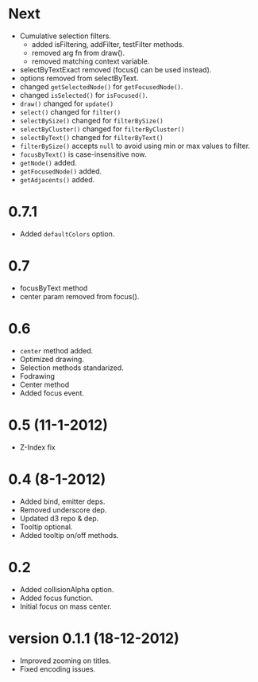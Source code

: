 # Next
* Cumulative selection filters.
    * added isFiltering, addFilter, testFilter methods.
    * removed arg fn from draw().
    * removed matching context variable.
* selectByTextExact removed (focus() can be used instead).
* options removed from selectByText.
* changed `getSelectedNode()` for `getFocusedNode()`.
* changed `isSelected()` for `isFocused()`.
* `draw()` changed for `update()`
* `select()` changed for `filter()`
* `selectBySize()` changed for `filterBySize()`
* `selectByCluster()` changed for `filterByCluster()`
* `selectByText()` changed for `filterByText()`
* `filterBySize()` accepts `null` to avoid using min or max values to filter.
* `focusByText()` is case-insensitive now.
* `getNode()` added.
* `getFocusedNode()` added.
* `getAdjacents()` added.

# 0.7.1
* Added `defaultColors` option.

# 0.7
* focusByText method
* center param removed from focus().

# 0.6
* `center` method added.
* Optimized drawing.
* Selection methods standarized.
* Fodrawing
* Center method
* Added focus event.

# 0.5 (11-1-2012)
* Z-Index fix

# 0.4 (8-1-2012)
* Added bind, emitter deps.
* Removed underscore dep.
* Updated d3 repo & dep.
* Tooltip optional.
* Added tooltip on/off methods.

# 0.2
* Added collisionAlpha option.
* Added focus function.
* Initial focus on mass center.

# version 0.1.1 (18-12-2012)
* Improved zooming on titles.
* Fixed encoding issues.

